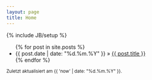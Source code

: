 ```yaml
---
layout: page
title: Home
---
```

{% include JB/setup %}

<ul class="posts">
  {% for post in site.posts %}
    <li><span>{{ post.date | date: "%d.%m.%Y" }}</span> &raquo; <a href="{{ BASE_PATH }}{{ post.url }}">{{ post.title }}</a></li>
  {% endfor %}
</ul>

<small>Zuletzt aktualisiert am {{ 'now' | date: "%d.%m.%Y" }}.</small>